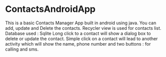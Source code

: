 # ContactsAndroidApp

This is a basic Contacts Manager App built in android using java. 
You can add, update and Delete the contacts. Recycler view is used for contacts list. 
Database used : Sqlite
Long click to a contact will show a dialog box to delete or update the contact.
Simple click on a contact will lead to another activity which will show the name, phone number and two buttons : for calling and sms.
